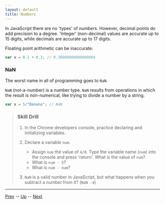 ```yaml
---
layout: default
title: Numbers
---
```

In JavaScript there are no 'types' of numbers. However, decimal points do add precision to a degree. 'Integer' (non-decimal) values are accurate up to 15 digits, while decimals are accurate up to 17 digits.

Floating point arithmetic can be inaccurate:

```javascript
var x = 0.1 + 0.2; // 0.30000000000000004
```

### NaN
The worst name in all of programming goes to `NaN`.

`NaN` (not-a-number) is a number type. `NaN` results from operations in which the result is non-numerical, like trying to divide a number by a string.

```javascript
var x = 5/"Banana"; // NaN
```

> ### Skill Drill
> 1. In the Chrome developers console, practice declaring and initializing variables.
>
> 1. Declare a variable `num`.
>    * Assign `num` the value of `4/0`. Type the variable name (`num`) into the console and press 'return'. What is the value of `num`?
>    * What is `num - 5`?
>    * What is `num - num`?
> 1. `NaN` is a valid number in JavaScript, but what happens when you subtract a number from it? (`NaN -4`)

<hr>

[Prev](declarations.md) -- [Up](README.md) -- [Next](strings.md)


